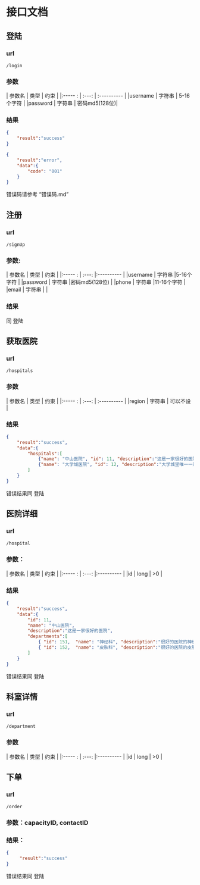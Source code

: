 # 接口文档
## 登陆
### url
`/login`
### 参数
|   参数名  |    类型    |   约束       |
|:----- :  |   :---:   | :----------  |
|username  |   字符串   | 5-16个字符    |
|password  |   字符串   | 密码md5(128位)|

### 结果
```json
{
    "result":"success"
}
```

```json
{
    "result":"error",
    "data":{
        "code": "001"
    }
}
```
错误码请参考 “错误码.md”

## 注册
### url
 `/signUp`
### 参数:
|   参数名  |    类型    |   约束       |
|:----- :  |   :---:   |:----------  |
|username  |   字符串   |5-16个字符     |
|password  |   字符串   |密码md5(128位) |
|phone     |   字符串   |11-16个字符    |
|email     |   字符串   |              |
### 结果
同 登陆

## 获取医院
### url
 `/hospitals`
### 参数
|   参数名  |    类型    |   约束       |
|:----- :  |   :---:   | :----------  |
|region    |   字符串   | 可以不设      |
### 结果

```json
{
    "result":"success",
    "data":{
        "hospitals":[
            {"name": "中山医院", "id": 11, "description":"这是一家很好的医院"},
            {"name": "大学城医院", "id": 12, "description":"大学城里唯一一家"}
        ]
    }
}
```
错误结果同 登陆

## 医院详细
### url
 `/hospital`
### 参数：
|   参数名  |    类型    |   约束       |
|:----- :  |   :---:   |:----------  |
|id        |   long    |  >0         |

### 结果

```json
{
    "result":"success",
    "data":{
        "id": 11,
        "name": "中山医院",
        "description":"这是一家很好的医院",
        "departments":[
            { "id": 151,  "name": "神经科", "description":"很好的医院的神经科"},
            { "id": 152,  "name": "皮肤科", "description":"很好的医院的皮肤科"}
        ]
    }
}
```
错误结果同 登陆

## 科室详情
### url
 `/department`
### 参数
|   参数名  |    类型    |   约束       |
|:----- :  |   :---:   |:----------  |
|id        |   long    |  >0         |


## 下单
### url
`/order`
### 参数：capacityID, contactID
### 结果：
```json
{
     "result":"success"
}
```
错误结果同 登陆

